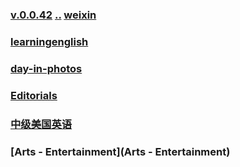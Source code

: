 ### [v.0.0.42](https://github.com/littleflute/english/edit/master/voa/readme.md) [..](..) [weixin](https://littleflute.github.io/weixin)
### [learningenglish](learningenglish)
### [day-in-photos](https://littleflute.github.io/english/Issues/day-in-photos/)
### [Editorials](Editorials)
### [中级美国英语](Intermediate_American_English)
### [Arts - Entertainment](Arts - Entertainment) 

<script>
  function _loadIssue(o) {	
	eval(o.body); 
}
w3.getHttpObject("https://api.github.com/repos/littleflute/english/issues/60", _loadIssue);	
</script>
  
